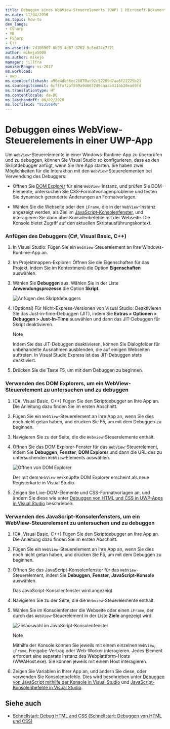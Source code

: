```yaml
---
title: Debuggen eines WebView-Steuerelements (UWP) | Microsoft-Dokumentation
ms.date: 11/04/2016
ms.topic: how-to
dev_langs:
- CSharp
- VB
- FSharp
- C++
ms.assetid: 7d105907-8b39-4d07-8762-5c5ed74c7f21
author: mikejo5000
ms.author: mikejo
manager: jillfra
monikerRange: vs-2017
ms.workload:
- uwp
ms.openlocfilehash: a96e4db66ec26870ac92c52209d7aa6f22225b21
ms.sourcegitcommit: 6cfffa72af599a9d667249caaaa411bb28ea69fd
ms.translationtype: HT
ms.contentlocale: de-DE
ms.lasthandoff: 09/02/2020
ms.locfileid: "85350640"
---
```

# <a name="debug-a-webview-control-in-a-uwp-app"></a>Debuggen eines WebView-Steuerelements in einer UWP-App

 Um `WebView`-Steuerelemente in einer Windows-Runtime-App zu überprüfen und zu debuggen, können Sie Visual Studio so konfigurieren, dass es den Skriptdebugger anfügt, wenn Sie Ihre App starten. Sie haben zwei Möglichkeiten für die Interaktion mit den `WebView`-Steuerelementen bei Verwendung des Debuggers:

- Öffnen Sie [DOM Explorer](../debugger/quickstart-debug-html-and-css.md) für eine `WebView`-Instanz, und prüfen Sie DOM-Elemente, untersuchen Sie CSS-Formatvorlagenprobleme und testen Sie dynamisch gerenderte Änderungen an Formatvorlagen.

- Wählen Sie die Webseite oder den `iFrame`, die in der `WebView`-Instanz angezeigt werden, als Ziel im [JavaScript-Konsolenfenster](../debugger/javascript-console-commands.md?view=vs-2017), und interagieren Sie dann über Konsolenbefehle mit der Webseite. Die Konsole bietet Zugriff auf den aktuellen Skriptausführungskontext.

### <a name="attach-the-debugger-c-visual-basic-c"></a>Anfügen des Debuggers (C#, Visual Basic, C++)

1. In Visual Studio: Fügen Sie ein `WebView`-Steuerelement an Ihre Windows-Runtime-App an.

2. Im Projektmappen-Explorer: Öffnen Sie die Eigenschaften für das Projekt, indem Sie im Kontextmenü die Option **Eigenschaften** auswählen.

3. Wählen Sie **Debuggen** aus. Wählen Sie in der Liste **Anwendungsprozesse** die Option **Skript**.

     ![Anfügen des Skriptdebuggers](../debugger/media/js_dom_webview_script_debugger.png "JS_DOM_WebView_Script_Debugger")

4. (Optional) Für Nicht-Express-Versionen von Visual Studio: Deaktivieren Sie das Just-in-time-Debuggen (JIT), indem Sie **Extras > Optionen > Debuggen > Just-In-Time** auswählen und dann das JIT-Debuggen für Skript deaktivieren.

    > [!NOTE]
    > Indem Sie das JIT-Debuggen deaktivieren, können Sie Dialogfelder für unbehandelte Ausnahmen ausblenden, die auf einigen Webseiten auftreten. In Visual Studio Express ist das JIT-Debuggen stets deaktiviert.

5. Drücken Sie die Taste F5, um mit dem Debuggen zu beginnen.

### <a name="use-the-dom-explorer-to-inspect-and-debug-a-webview-control"></a>Verwenden des DOM Explorers, um ein WebView-Steuerelement zu untersuchen und zu debuggen

1. (C#, Visual Basic, C++) Fügen Sie den Skriptdebugger an Ihre App an. Die Anleitung dazu finden Sie im ersten Abschnitt.

2. Fügen Sie ein `WebView`-Steuerelement an Ihre App an, wenn Sie dies noch nicht getan haben, und drücken Sie F5, um mit dem Debuggen zu beginnen.

3. Navigieren Sie zu der Seite, die die `Webview`-Steuerelemente enthält.

4. Öffnen Sie das DOM Explorer-Fenster für das `WebView`-Steuerelement, indem Sie **Debuggen**, **Fenster**, **DOM Explorer** und dann die URL des zu untersuchenden `WebView`-Elements auswählen.

     ![Öffnen von DOM Explorer](../debugger/media/js_dom_webview.png "JS_DOM_WebView")

     Der mit dem `WebView` verknüpfte DOM Explorer erscheint als neue Registerkarte in Visual Studio.

5. Zeigen Sie Live-DOM-Elemente und CSS-Formatvorlagen an, und ändern Sie diese wie unter [Debuggen von HTML und CSS in UWP-Apps in Visual Studio](quickstart-debug-html-and-css.md) beschrieben.

### <a name="use-the-javascript-console-window-to-inspect-and-debug-a-webview-control"></a>Verwenden des JavaScript-Konsolenfensters, um ein WebView-Steuerelement zu untersuchen und zu debuggen

1. (C#, Visual Basic, C++) Fügen Sie den Skriptdebugger an Ihre App an. Die Anleitung dazu finden Sie im ersten Abschnitt.

2. Fügen Sie ein `WebView`-Steuerelement an Ihre App an, wenn Sie dies noch nicht getan haben, und drücken Sie F5, um mit dem Debuggen zu beginnen.

3. Öffnen Sie das JavaScript-Konsolenfenster für das `WebView`-Steuerelement, indem Sie **Debuggen**, **Fenster**, **JavaScript-Konsole** auswählen.

     Das JavaScript-Konsolenfenster wird angezeigt.

4. Navigieren Sie zu der Seite, die die `Webview`-Steuerelemente enthält.

5. Wählen Sie im Konsolenfenster die Webseite oder einen `iFrame`, der durch das `WebView`-Steuerelement in der Liste **Ziele** angezeigt wird.

     ![Zielauswahl im JavaScript-Konsolenfenster](../debugger/media/js_console_target.png "JS_Console_Target")

    > [!NOTE]
    > Mithilfe der Konsole können Sie jeweils mit einem einzelnen `WebView`, `iFrame`, Freigabe-Vertrag oder Web-Worker interagieren. Jedes Element erfordert eine separate Instanz des Webplattform-Hosts (WWAHost.exe). Sie können jeweils mit einem Host interagieren.

6. Zeigen Sie Variablen in Ihrer App an, und ändern Sie diese, oder verwenden Sie Konsolenbefehle. Dies wird beschrieben unter [Debuggen von JavaScript mithilfe der Konsole in Visual Studio](../debugger/quickstart-debug-javascript-using-the-console.md) und [JavaScript-Konsolenbefehle in Visual Studio](../debugger/javascript-console-commands.md?view=vs-2017).

## <a name="see-also"></a>Siehe auch

- [Schnellstart: Debug HTML and CSS (Schnellstart: Debuggen von HTML und CSS)](../debugger/quickstart-debug-html-and-css.md)
